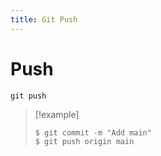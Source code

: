 ```yaml
---
title: Git Push
---
```


# Push

`git push`

>[!example]
>```$ git add main.cpp
>$ git commit -m "Add main"
>$ git push origin main
>```

